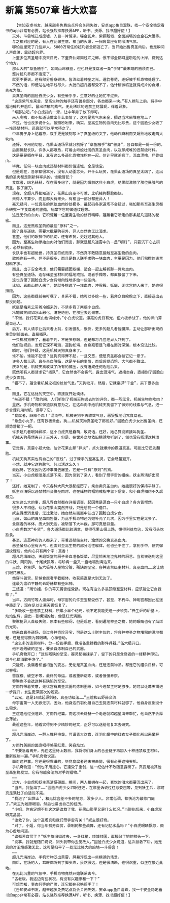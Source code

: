 # 新篇 第507章 皆大欢喜
        【告知安卓书友，越来越多免费站点将会关闭失效，安卓app鱼目混珠，找一个安全稳定看书的app非常有必要，站长强烈推荐换源APP，听书、换源、找书超好使！】
       天外，斗兽城已成废墟，入目一片荒凉。秘金瓦片，紫铜残垣，全面崩塌的血金石大厦等。
       与之相对应的是，有人在此做生意，相当的火爆，一扫背景应有的冷清气氛。
       哪怕这里死了几位异人，5000万常住的超凡者全都逃亡了，当开始出售真圣肉后，也是瞬间人声鼎沸，震动超凡界。
       上至多位真圣暗中投来目光，下至真仙如同过江之鲫，恨不得全都噼里啪啦的上岸，挤到这个地方。
       那么大的“章鱼触手”，如同山岭横亘，但也只是食腐者一条“手臂”最末端的触须而已。
       整片超凡界都不澹定了。
       就更不要说，还有部分兽身碎块，皆流动着神圣之光，道韵苍茫，还好被手机奇物处理了。
       不然的话，即便站在地平线尽头，大批的超凡者都受不了，估计稍微临近就得成片的自爆，先死为敬。
       卖真圣肉的圆脸白虎少女，有些晕乎乎，生意好的让她忙不过来。
       “这是紫气东来金，至高生物的触手还有兽身部分，各自都来一块。”有人排队上前，将手中福地碎片开启后，冒出浓郁的紫气，无比稀珍的违禁主材展现，伴着异象。
       “堆那边吧。”小白虎指向一旁，让中年男子放下即可。
       来人咧嘴，都不知道该做出什么表情了，这可是紫气东来金，搁这当木柴堆在地上？
       不过，他也没多说什么，按照吩咐来，确实，至高生物的血肉无比珍贵，这个圆脸少女收了一堆违禁材料，还真就可以平常待之了。
       中年男子身上贴着符，双手更是被刻写上了真圣级的文字，他动作麻利而又娴熟地收走两大块肉。
       还好，不用他切割，花果山道场早就分割好了“章鱼触手”和“兽身”，各自都是一份一份的。
       后面排起长队，许多人都眼热，盯着山岭般壮阔的真圣血肉，以及那成堆的违禁级材料。
       这是要是搁在平日，真有这么多造化奇物堆积在一起，估计早就杀疯了，流血漂橹，尸骨如山。
       毕竟，任何一块血肉或违禁材料都价值连城，全是瑰宝。
       但是现在，各家都很本分，没有人动歪念头。开什么玩笑，花果山道场的真圣太凶了，连出售的圣肉都是刚新鲜宰杀的，谁敢冒犯？
       食腐者，凶名赫赫，存在很多纪了，就是因为眼前这只小白虎，结果就激怒了那位暴脾气的真圣，挨了屠刀。
       现在，全超凡界都知道了，花果山真圣不可惹，比机械狗翻脸都快。
       来得人不算少，而且都大有来头，有相当一部分都是异人！
       毫无疑问，一位真圣的原始血肉妙处极多，最起码各家道场不会错过，强如那些至高生灵都会研究一下食腐者的底蕴，揣摩下它的御道纹理等。
       这是无价的血肉，它积淀着一位至高生物的修行精粹，蕴藏着它所走的那条超凡道路的秘密。
       而且，这是熬炼圣药的最佳“原料”之一。
       除了真圣道统，需要大批量购买外，异人自然也无比渴求。
       甚至，他们的眼神中的热切，还有希冀，更超过其他人。
       因为，至高生物原始血肉对他们而言，那就是超凡迷雾中的一盏“明灯”，只要沉下心去研究，必然有收获。
       长队中也有超绝世，持真圣符纸而来，不然真不敢随意接触至高生物的血肉。
       散修也有一些，但不是很多，而且是数人联手求购一块血肉，主要是因为，他们积攒的违禁材料不多。
       而且，出于安全考虑，他们需要报团取暖，适合一起去解析那一两块血肉。
       有些真圣道场，连存储至宝材料的福地戒指，或者手镯等，都直接留了下来。
       这也方便了圆脸白虎少女有倾向性地多给一些圣肉。
       比如，五劫山的人来了，她就多挑选了一堆血肉，冲霄殿、妖庭、无忧宫的人来了，她也很照顾。
       因为，这些都提前被叮嘱了，关系不错，她可以多给一些，若非众目睽睽之下，直接送出去都没问题。
       妖庭是梅素云带着冷媚来的，不禁多看了两眼小白虎。
       冷媚微笑间如冰山融化，清艳绝俗，在那里表达谢意。
       “不谢，我们花果山也讲缘分。”小白虎说道，漂亮的虎目有光，伍六极参战了，他的师门算是自己人。
       后方，有人请求让后来者上前，引发骚乱，很快，更多的超凡者皆膜拜，主动让那新出现的生灵到前面去，直接插队。
       一只机械狗来了，看着平凡，不是多惹眼，但是却将几位老异人吓到了。
       他们注视后，发现它深不可测，道韵如海，自身宛若是飞蛾在面对深渊，根本没法比较。
       瞬时，他们怀疑，这是机械天狗真身来了。
       谁不怕，谁能不犯憷？这狗真得罪不起，一旦交恶，便是真圣都会被它记一辈子。
       许多人都无语，真圣亲自降临，这是罕有的事情，而后感觉恐惧，大气都不敢出。
       庆幸的是，机械天狗收敛了所有的威压，没有造成任何危险后果。
       既然所有人都请求它“插队”，它自然也不会客气，露出混沌气，遮掩自身，直接到了圆脸白虎少女面前。
       “错不了，蕴含着机械之祖的丝丝气息。”天狗呲牙，然后，它就豪掷“千金”，买下很多血肉。
       而且，它在远处的天空中，直接就开始烧烤。
       “味道不错！”隐约间，人们听到了机械天狗远去时的评价，都一阵无言，机械生物也吃肉？
       显然，手机奇物和御道旗有意为之，在这血肉中给机械天狗留下了微妙的线索与气息，进一步合理利用时机，误导了它。
       “食腐者，麻辣个鸡！”混沌中，机械天狗不再收敛气息，恶狠狠地诅咒食腐者。
       “章鱼小丸子，还有铁板章鱼，狗……机械天狗真圣吃了都说好。”圆脸白虎少女出售圣肉，还顺势营销了一把。
       许多超凡者眼神异样，这小白虎真是蠢萌，敢说话，还好，她总算没直接叫狗圣。
       机械天狗虽然离开了天外天，但是，在世外之地依旧模湖地听到了，倒也没有搭理这种琐事。
       它觉得，真要小题大做，估计花果山那“莽夫”，点火就爆炸的霸道真圣，可能比它还先翻脸。
       机械天狗其实也有自己的“底线”，过于棘手的至高生灵，它会尽量避开。
       不然，就冲它这狗脾气，何以活这么久？
       最起码，它没因为这种事情去屠圣，它是一只有“原则”的狗。
       当天，小白虎眼泪差点落下来，因为见到了亲人，看到了母宇宙的姐妹，妖主燕清妍出现了！
       还好，她克制了，今天各种大风大浪都经历了，亲自卖真圣血肉，她能很好的保持平静了。
       妖主燕清妍以违禁材料交换圣肉时，也在储物的福地戒指中留下信笺，和小白虎相约不久后相见。
       发生这么大的事，超凡界自然都在详细调查，起因竟是源自一只小白虎？各方皆愕然。
       很多人不相信，认为花果山突然开战，只是想找一个借口。
       妖主得悉消息后，无比激动，她自然从画面中认出了圆脸白虎少女。
       当日，如山的真圣血肉售罄，为此手机奇物还为她补充了几次，因为手里实在是太多了。
       食腐者的本体，庞大到无边，被斩落下大半截，那可真是巨量。
       小白虎数次“补货”，各大道场都比较满意，觉得花果山很上路，懂得利益均沾，没有闷头吃独食。
       甚至，连恶神府的人都来了，带着违禁级主材，澹然的交换真圣血肉。
       恶圣虽然心里有火气，但面对至高生物的部分活性躯体，他也坐不住了，拿到手中，研究御道纹理后，他内心只有两个字：真香！
       超凡光海岸边，天庭饭堂的厨子亲自准备饭菜，尽显惊天地泣鬼神的厨艺。当初被送到这里的牛妖、阴阳狗、十尾妖狐等，将珍肴一盘又一盘地端到海边来。
       王煊、养生炉、伍六极等人坐地分赃，残缺的至宝，各种违禁级主材料，真圣血肉……这让他们眼花缭乱。
       凿穿斗兽宫，斩掉食腐者半截躯体，收获简直是大到无边了。
       连最为澹泊平静的云舒赫都有些出神。
       王煊道：“雨竹姐，你的幕天镯曾经受损，现在有这么多最顶级至宝材料，应该能让它自我修了。”
       当年，方雨竹等人渡海时，母宇宙的几件至宝都受伤了，甚至，不朽伞、神明宫都因此在途中遁走了，现在足以让幕天镯恢复了。
       “多吸收一些违禁主材料，积累小半个纪元，说不定我能更进一步蜕变。”养生炉的炉壁上，灿灿生辉，露出一张模湖的脸，像是红光满面。
       黎琳抢异人首级失败，原本有些郁闷，但是现在，看到遍地神圣之物，她的眼睛也有了灿烂的光彩。
       她来自真圣道场，见过各种奇珍异宝，可是这么土财主似的，将各种神圣之物堆积的满地都是，还是觉得颇为辣眼睛，心神皆动。
       “这么多的违禁材料，分一份到手后，我准备重铸我的那件兵器。”伍六极开口。
       他不选残破的至宝，要亲自炼制自己的武器。
       手机奇物开口：“这些残缺的至宝，器灵都被抹杀了，留下的只是食腐者的一缕精神印记，如今也都消散干净了。”
       只能说，食腐者相当相当的变态，无论是真圣血肉，还是违禁物品，都是它的猎杀目标，可以吞噬。
       雷霆梭、破空矛等，最终的命运，或者重新熔炼，或者慢慢养祭。
       黎琳也不会选这种有缺陷的至宝。
       方雨竹带着笑意，无忧宫有真圣武器的炼制图纸，如今违禁主材足够多，她可以让幕天镯进一步提升，发生更深层次的蜕变。
       “云兄，这是14式起源剑经，真圣功级法……”王煊和云舒赫交流
       母宇宙第一人无欲无求，因为，他身边的羽化幡自己去挑违禁材料就够了，他自身反倒没什么需求。
       王煊送给过张道岭、方雨竹经篇，而这次云舒赫一个电话就跨越星海来帮忙，他自然不会厚此薄彼。
       最近这些年，他着实得到不少精妙的经文，正好可以送给他复本去研究。
       ……
       超凡光海岸边，一群人推杯换盏，可谓皆大欢喜，连羽化幡中的红衣女子都化形出来举杯了。
       方雨竹美丽的面庞喝得略带红晕，笑容灿烂。
       “不要急着离开，先在这里待上数日，我将你们身上的合金链子再加入十种违禁级主材料，重新炼制一遍。”手机奇物说道。
       面对这种事，它还是很靠谱的，毕竟食腐者还未被击毙，很有必要遮掩天机。
       手机奇物道：“倒也不用担心，它遭受了重创，这一纪估计不敢随意露面了。真要是被其他至高生物发觉，它有可能会沦为对手的猎物。”
       ……
       远方，小白虎和妖主燕清妍碰面，瞬间，两人相拥在一起，喜悦的泪水都要流出来了。
       “当日，我坠海了……”圆脸白虎少女泪眼汪汪，在那里诉说过往与委屈等，见到妖主后，那可真是满肚子的话说不完。
       “我进了‘出世山’，和无忧宫差不多的地方，没多少人，非常低调，都快沦为散修门庭了。”妖主为她擦眼泪，然后也讲出自己的经历。
       “小姐，你肯定想不到这次是谁救了我，花果山那里又是什么状况。”当聊到后来，小白虎双眼亮晶晶。
       “谁救了你，这个道场真和我们母宇宙有关？”妖主很好奇。
       “对了，小姐，你当年孤芳自赏，录制的那些战舞，还有记忆水晶吗？”小白虎眼睛飘忽，颇为心虚地问道。
       “谁孤芳自赏了？”妖主依旧如过去，一身红裙，倾城倾国，直接敲了她的额头一下。
       “没事，我就是随口说说，回头我带你去见故人。”圆脸白虎少女说道，这次被救下后，她是真的对王煊感激无比，这可是扫平了一处无比强大的凶地——斗兽宫！
       ……
       超凡光海岸边，手机奇物泛出黑雾，屏幕浮现出一些模湖的场景。
       而后，在场的人，耳畔都听到了脚步声，虽然很远，但是很清晰，也很沉重，似正在接近此地。
       在无比沉重的气氛中，手机奇物竟然开始联系古今。
       “古老板，我这边有些状况，有没有兴趣掺和一下？”
       可想而知，事态何等的严峻，连它都在召唤帮手了！
       【告知安卓书友，越来越多免费站点将会关闭失效，安卓app鱼目混珠，找一个安全稳定看书的app非常有必要，站长强烈推荐换源APP，听书、换源、找书超好使！】